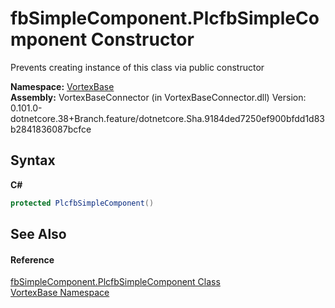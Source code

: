 # fbSimpleComponent.PlcfbSimpleComponent Constructor 
 

Prevents creating instance of this class via public constructor

**Namespace:**&nbsp;<a href="N_VortexBase.md">VortexBase</a><br />**Assembly:**&nbsp;VortexBaseConnector (in VortexBaseConnector.dll) Version: 0.101.0-dotnetcore.38+Branch.feature/dotnetcore.Sha.9184ded7250ef900bfdd1d83b2841836087bcfce

## Syntax

**C#**<br />
``` C#
protected PlcfbSimpleComponent()
```


## See Also


#### Reference
<a href="T_VortexBase_fbSimpleComponent_PlcfbSimpleComponent.md">fbSimpleComponent.PlcfbSimpleComponent Class</a><br /><a href="N_VortexBase.md">VortexBase Namespace</a><br />